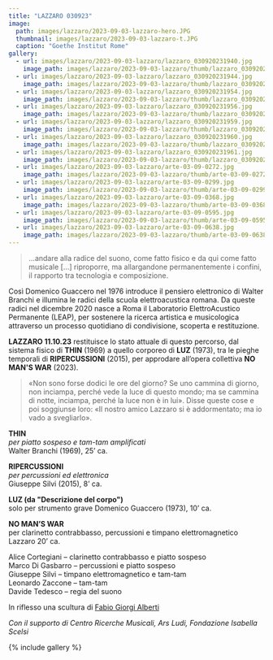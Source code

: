 ```yaml
---
title: "LAZZARO 030923"
image:
  path: images/lazzaro/2023-09-03-lazzaro-hero.JPG
  thumbnail: images/lazzaro/2023-09-03-lazzaro-t.JPG
  caption: "Goethe Institut Rome"
gallery:
  - url: images/lazzaro/2023-09-03-lazzaro/lazzaro_030920231940.jpg
    image_path: images/lazzaro/2023-09-03-lazzaro/thumb/lazzaro_030920231940.jpg
  - url: images/lazzaro/2023-09-03-lazzaro/lazzaro_030920231944.jpg
    image_path: images/lazzaro/2023-09-03-lazzaro/thumb/lazzaro_030920231944.jpg
  - url: images/lazzaro/2023-09-03-lazzaro/lazzaro_030920231954.jpg
    image_path: images/lazzaro/2023-09-03-lazzaro/thumb/lazzaro_030920231954.jpg
  - url: images/lazzaro/2023-09-03-lazzaro/lazzaro_030920231956.jpg
    image_path: images/lazzaro/2023-09-03-lazzaro/thumb/lazzaro_030920231956.jpg
  - url: images/lazzaro/2023-09-03-lazzaro/lazzaro_030920231959.jpg
    image_path: images/lazzaro/2023-09-03-lazzaro/thumb/lazzaro_030920231959.jpg
  - url: images/lazzaro/2023-09-03-lazzaro/lazzaro_030920231960.jpg
    image_path: images/lazzaro/2023-09-03-lazzaro/thumb/lazzaro_030920231960.jpg
  - url: images/lazzaro/2023-09-03-lazzaro/lazzaro_030920231961.jpg
    image_path: images/lazzaro/2023-09-03-lazzaro/thumb/lazzaro_030920231961.jpg
  - url: images/lazzaro/2023-09-03-lazzaro/arte-03-09-0272.jpg
    image_path: images/lazzaro/2023-09-03-lazzaro/thumb/arte-03-09-0272.jpg
  - url: images/lazzaro/2023-09-03-lazzaro/arte-03-09-0299.jpg
    image_path: images/lazzaro/2023-09-03-lazzaro/thumb/arte-03-09-0299.jpg
  - url: images/lazzaro/2023-09-03-lazzaro/arte-03-09-0368.jpg
    image_path: images/lazzaro/2023-09-03-lazzaro/thumb/arte-03-09-0368.jpg
  - url: images/lazzaro/2023-09-03-lazzaro/arte-03-09-0595.jpg
    image_path: images/lazzaro/2023-09-03-lazzaro/thumb/arte-03-09-0595.jpg
  - url: images/lazzaro/2023-09-03-lazzaro/arte-03-09-0638.jpg
    image_path: images/lazzaro/2023-09-03-lazzaro/thumb/arte-03-09-0638.jpg
---
```


> ...andare alla radice del suono, come fatto fisico e da qui come fatto musicale
[...] riproporre, ma allargandone permanentemente i confini, il rapporto tra
tecnologia e composizione.

<!--more-->

Così Domenico Guaccero nel 1976 introduce il pensiero elettronico di Walter
Branchi e illumina le radici della scuola elettroacustica romana. Da queste
radici nel dicembre 2020 nasce a Roma il Laboratorio ElettroAcustico Permanente
(LEAP), per sostenere la ricerca artistica e musicologica attraverso un processo
quotidiano di condivisione, scoperta e restituzione.

**LAZZARO 11.10.23** restituisce lo stato attuale di questo percorso, dal sistema
fisico di **THIN** (1969) a quello corporeo di **LUZ** (1973), tra le pieghe
temporali di **RIPERCUSSIONI** (2015), per approdare all’opera collettiva
**NO MAN'S WAR** (2023).

> «Non sono forse dodici le ore del giorno? Se uno cammina di giorno, non
inciampa, perché vede la luce di questo mondo; ma se cammina di notte, inciampa,
perché la luce non è in lui». Disse queste cose e poi soggiunse loro: «Il nostro
amico Lazzaro si è addormentato; ma io vado a svegliarlo».

**THIN**    
_per piatto sospeso e tam-tam amplificati_    
Walter Branchi (1969), 25’ ca.    

**RIPERCUSSIONI**    
_per percussioni ed elettronica_    
Giuseppe Silvi (2015), 8’ ca.    

**LUZ (da "Descrizione del corpo")**    
solo per strumento grave Domenico Guaccero (1973), 10’ ca.    

**NO MAN’S WAR**    
per clarinetto contrabbasso, percussioni e timpano elettromagnetico Lazzaro 20’ ca.

Alice Cortegiani – clarinetto contrabbasso e piatto sospeso    
Marco Di Gasbarro – percussioni e piatto sospeso    
Giuseppe Silvi – timpano elettromagnetico e tam-tam    
Leonardo Zaccone – tam-tam    
Davide Tedesco – regia del suono

In riflesso una scultura di [Fabio Giorgi Alberti](https://www.albumarte.org/en/people/fabio-giorgi-alberti-2/)

_Con il supporto di Centro Ricerche Musicali, Ars Ludi, Fondazione Isabella Scelsi_

{% include gallery %}
